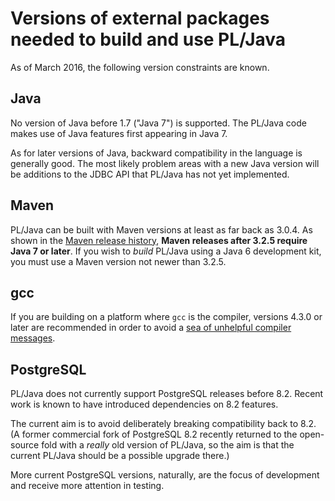 # Versions of external packages needed to build and use PL/Java

As of March 2016, the following version constraints are known.

## Java

No version of Java before 1.7 ("Java 7") is supported. The PL/Java code
makes use of Java features first appearing in Java 7.

As for later versions of Java, backward compatibility in the language is
generally good. The most likely problem areas with a new Java version will
be additions to the JDBC API that PL/Java has not yet implemented.

## Maven

PL/Java can be built with Maven versions at least as far back as 3.0.4.
As shown in the [Maven release history][mvnhist], **Maven releases after
3.2.5 require Java 7 or later**. If you wish to *build* PL/Java using a
Java 6 development kit, you must use a Maven version not newer than 3.2.5.

[mvnhist]: https://maven.apache.org/docs/history.html

## gcc

If you are building on a platform where `gcc` is the compiler,
versions 4.3.0 or later are recommended in order to avoid a
[sea of unhelpful compiler messages][gcc35214].

[gcc35214]: https://gcc.gnu.org/bugzilla/show_bug.cgi?id=35214

## PostgreSQL

PL/Java does not currently support PostgreSQL releases before 8.2.
Recent work is known to have introduced dependencies on 8.2 features.

The current aim is to avoid deliberately breaking compatibility back
to 8.2. (A former commercial fork of PostgreSQL 8.2 recently returned
to the open-source fold with a *really* old version of PL/Java, so
the aim is that the current PL/Java should be a possible upgrade there.)

More current PostgreSQL versions, naturally, are the focus of development
and receive more attention in testing.
